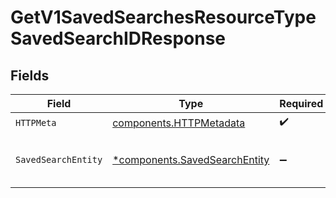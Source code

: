 # GetV1SavedSearchesResourceTypeSavedSearchIDResponse


## Fields

| Field                                                                         | Type                                                                          | Required                                                                      | Description                                                                   |
| ----------------------------------------------------------------------------- | ----------------------------------------------------------------------------- | ----------------------------------------------------------------------------- | ----------------------------------------------------------------------------- |
| `HTTPMeta`                                                                    | [components.HTTPMetadata](../../models/components/httpmetadata.md)            | :heavy_check_mark:                                                            | N/A                                                                           |
| `SavedSearchEntity`                                                           | [*components.SavedSearchEntity](../../models/components/savedsearchentity.md) | :heavy_minus_sign:                                                            | Retrieve a specific save search                                               |